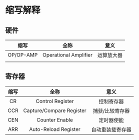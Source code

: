 # 缩写解释

## 硬件

|   缩写   |         全称         |    意义    |
| :-------: | :-------------------: | :--------: |
| OP/OP-AMP | Operational Amplifier | 运算放大器 |
|          |                      |            |

## 寄存器

| 缩写 |           全称           |       意义       |
| :--: | :----------------------: | :--------------: |
|  CR  |     Control Register     |    控制寄存器    |
| CCR | Capture/Compare Register | 捕获/比较寄存器 |
| CEN |      Counter Enable      |    定时器使能    |
| ARR |   Auto-Reload Register   | 自动重装载寄存器 |
